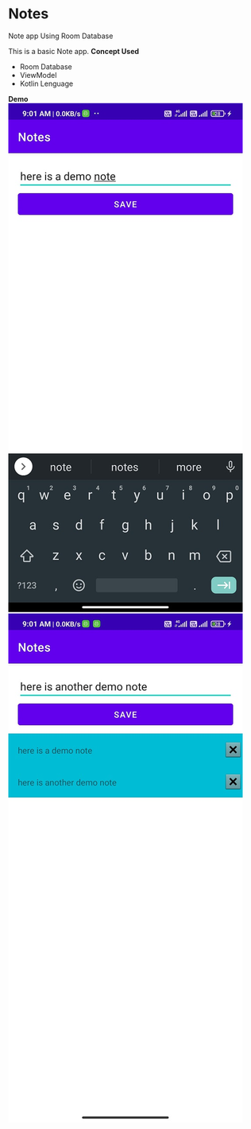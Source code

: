 # Notes
Note app Using Room Database

This is a basic Note app.
**Concept Used**
- Room Database
- ViewModel
- Kotlin Lenguage

**Demo**
![](demo/demo1.jpg)
![](demo/demo2.jpg)
